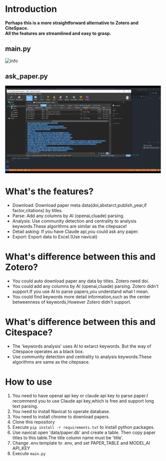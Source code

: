# Introduction
**Perhaps this is a more straightforward alternative to Zotero and CiteSpace.**  
**All the features are streamlined and easy to grasp.**

## main.py
![info](intro.gif)

## ask_paper.py
![ask_paper](ask_paper.gif)


# What's the features?
- Download: Download paper meta data(doi,abstarct,publish_year,if factor,citations) by titles.
- Parse: Add any columns by AI (openai,cluade) parsing.
- Analysis: Use community detection and centrality to analysis keywords.These algorithms are similar as the citepsace!
- Detail asking: If you have Claude api,you could ask any paper.
- Export: Export data to Excel.(Use navicat)

# What's difference between this and Zotero?
- You could auto download paper any data by titles. Zotero need doi.
- You could add any columns by AI (openai,cluade) parsing.  Zotero didn't support.If you use AI to parse papers,you understand what I mean.
- You could find keywords more detail information,such as the center betweenness of keywords,However Zotero didn't support.

# What's difference between this and Citespace?
- The 'keywords analysis' uses AI to extarct keywords. But the way of Citespace operates as a black box.
- Use community detection and centrality to analysis keywords.These algorithms are same as the citepsace.


# How to use
1. You need to have openai api key or claude api key to parse paper.I recommend you to use Claude api key,which is free and support long text parsing.
2. You need to install Navicat to operate database.
3. You need to install chrome to download papers.
3. Clone this repository
4. Execute `pip install -r requirements.txt` to install python packages.
5. Use navicat open 'data/paper.db' and create a table. Then copy paper titles to this table.The title column name must be 'title'.
6. Change .env.template to .env, and set PAPER_TABLE and MODEL,AI API_KEY
7. Execute `main.py` 